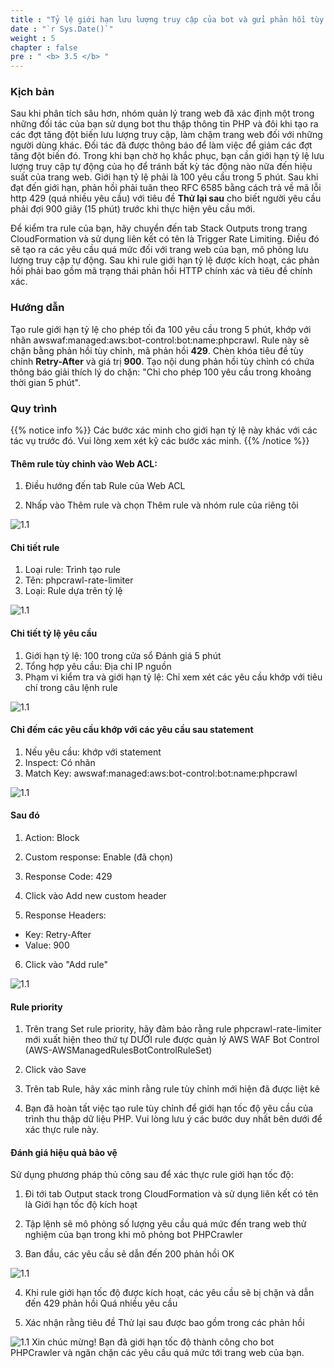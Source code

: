 ```yaml
---
title : "Tỷ lệ giới hạn lưu lượng truy cập của bot và gửi phản hồi tùy chỉnh"
date : "`r Sys.Date()`"
weight : 5
chapter : false
pre : " <b> 3.5 </b> "
---
```


### Kịch bản
Sau khi phân tích sâu hơn, nhóm quản lý trang web đã xác định một trong những đối tác của bạn sử dụng bot thu thập thông tin PHP và đôi khi tạo ra các đợt tăng đột biến lưu lượng truy cập, làm chậm trang web đối với những người dùng khác. Đối tác đã được thông báo để làm việc để giảm các đợt tăng đột biến đó. Trong khi bạn chờ họ khắc phục, bạn cần giới hạn tỷ lệ lưu lượng truy cập tự động của họ để tránh bất kỳ tác động nào nữa đến hiệu suất của trang web. Giới hạn tỷ lệ phải là 100 yêu cầu trong 5 phút. Sau khi đạt đến giới hạn, phản hồi phải tuân theo RFC 6585 bằng cách trả về mã lỗi http 429 (quá nhiều yêu cầu) với tiêu đề **Thử lại sau** cho biết người yêu cầu phải đợi 900 giây (15 phút) trước khi thực hiện yêu cầu mới.

Để kiểm tra rule của bạn, hãy chuyển đến tab Stack Outputs trong trang CloudFormation và sử dụng liên kết có tên là Trigger Rate Limiting. Điều đó sẽ tạo ra các yêu cầu quá mức đối với trang web của bạn, mô phỏng lưu lượng truy cập tự động. Sau khi rule giới hạn tỷ lệ được kích hoạt, các phản hồi phải bao gồm mã trạng thái phản hồi HTTP chính xác và tiêu đề chính xác.

### Hướng dẫn
Tạo rule giới hạn tỷ lệ cho phép tối đa 100 yêu cầu trong 5 phút, khớp với nhãn awswaf:managed:aws:bot-control:bot:name:phpcrawl. Rule này sẽ chặn bằng phản hồi tùy chỉnh, mã phản hồi **429**. Chèn khóa tiêu đề tùy chỉnh **Retry-After** và giá trị **900**. Tạo nội dung phản hồi tùy chỉnh có chứa thông báo giải thích lý do chặn: "Chỉ cho phép 100 yêu cầu trong khoảng thời gian 5 phút".

### Quy trình

{{% notice info %}}
Các bước xác minh cho giới hạn tỷ lệ này khác với các tác vụ trước đó. Vui lòng xem xét kỹ các bước xác minh.
{{% /notice %}}

#### Thêm rule tùy chỉnh vào Web ACL:
1. Điều hướng đến tab Rule của Web ACL

2. Nhấp vào Thêm rule và chọn Thêm rule và nhóm rule của riêng tôi

![1.1](/images/3/5/add_rule.png)
#### Chi tiết rule

1. Loại rule: Trình tạo rule
2. Tên: phpcrawl-rate-limiter
3. Loại: Rule dựa trên tỷ lệ

![1.1](/images/3/5/rule_detail.png)
#### Chi tiết tỷ lệ yêu cầu

1. Giới hạn tỷ lệ: 100 trong cửa sổ Đánh giá 5 phút
2. Tổng hợp yêu cầu: Địa chỉ IP nguồn
3. Phạm vi kiểm tra và giới hạn tỷ lệ: Chỉ xem xét các yêu cầu khớp với tiêu chí trong câu lệnh rule

![1.1](/images/3/5/request.png)
#### Chỉ đếm các yêu cầu khớp với các yêu cầu sau statement

1. Nếu yêu cầu: khớp với statement
2. Inspect: Có nhãn
3. Match Key: awswaf:managed:aws:bot-control:bot:name:phpcrawl

![1.1](/images/3/5/count.png)
#### Sau đó

1. Action: Block

2. Custom response: Enable (đã chọn)

3. Response Code: 429

4. Click vào Add new custom header

5. Response Headers:
- Key: Retry-After
- Value: 900

6. Click vào "Add rule"

![1.1](/images/3/5/then.png)
#### Rule priority

1. Trên trang Set rule priority, hãy đảm bảo rằng rule phpcrawl-rate-limiter mới xuất hiện theo thứ tự DƯỚI rule được quản lý AWS WAF Bot Control (AWS-AWSManagedRulesBotControlRuleSet)

2. Click vào Save

3. Trên tab Rule, hãy xác minh rằng rule tùy chỉnh mới hiện đã được liệt kê

4. Bạn đã hoàn tất việc tạo rule tùy chỉnh để giới hạn tốc độ yêu cầu của trình thu thập dữ liệu PHP. Vui lòng lưu ý các bước duy nhất bên dưới để xác thực rule này.

#### Đánh giá hiệu quả bảo vệ
Sử dụng phương pháp thủ công sau để xác thực rule giới hạn tốc độ:

1. Đi tới tab Output stack trong CloudFormation và sử dụng liên kết có tên là Giới hạn tốc độ kích hoạt

2. Tập lệnh sẽ mô phỏng số lượng yêu cầu quá mức đến trang web thử nghiệm của bạn trong khi mô phỏng bot PHPCrawler

3. Ban đầu, các yêu cầu sẽ dẫn đến 200 phản hồi OK

![1.1](/images/3/5/e_s3.png)

4. Khi rule giới hạn tốc độ được kích hoạt, các yêu cầu sẽ bị chặn và dẫn đến 429 phản hồi Quá nhiều yêu cầu

5. Xác nhận rằng tiêu đề Thử lại sau được bao gồm trong các phản hồi

![1.1](/images/3/5/e_s5.png)
Xin chúc mừng! Bạn đã giới hạn tốc độ thành công cho bot PHPCrawler và ngăn chặn các yêu cầu quá mức tới trang web của bạn.